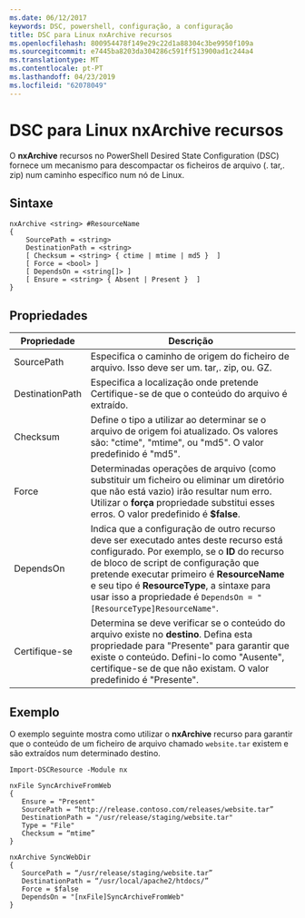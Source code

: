```yaml
---
ms.date: 06/12/2017
keywords: DSC, powershell, configuração, a configuração
title: DSC para Linux nxArchive recursos
ms.openlocfilehash: 800954478f149e29c22d1a88304c3be9950f109a
ms.sourcegitcommit: e7445ba8203da304286c591ff513900ad1c244a4
ms.translationtype: MT
ms.contentlocale: pt-PT
ms.lasthandoff: 04/23/2019
ms.locfileid: "62078049"
---
```

# <a name="dsc-for-linux-nxarchive-resource"></a>DSC para Linux nxArchive recursos

O **nxArchive** recursos no PowerShell Desired State Configuration (DSC) fornece um mecanismo para descompactar os ficheiros de arquivo (. tar,. zip) num caminho específico num nó de Linux.

## <a name="syntax"></a>Sintaxe

```
nxArchive <string> #ResourceName
{
    SourcePath = <string>
    DestinationPath = <string>
    [ Checksum = <string> { ctime | mtime | md5 }  ]
    [ Force = <bool> ]
    [ DependsOn = <string[]> ]
    [ Ensure = <string> { Absent | Present }  ]
}
```

## <a name="properties"></a>Propriedades

|  Propriedade |  Descrição |
|---|---|
| SourcePath| Especifica o caminho de origem do ficheiro de arquivo. Isso deve ser um. tar,. zip, ou. GZ. |
| DestinationPath| Especifica a localização onde pretende Certifique-se de que o conteúdo do arquivo é extraído.|
| Checksum| Define o tipo a utilizar ao determinar se o arquivo de origem foi atualizado. Os valores são: "ctime", "mtime", ou "md5". O valor predefinido é "md5".|
| Force| Determinadas operações de arquivo (como substituir um ficheiro ou eliminar um diretório que não está vazio) irão resultar num erro. Utilizar o **força** propriedade substitui esses erros. O valor predefinido é **$false**.|
| DependsOn | Indica que a configuração de outro recurso deve ser executado antes deste recurso está configurado. Por exemplo, se o **ID** do recurso de bloco de script de configuração que pretende executar primeiro é **ResourceName** e seu tipo é **ResourceType**, a sintaxe para usar isso a propriedade é `DependsOn = "[ResourceType]ResourceName"`.|
| Certifique-se| Determina se deve verificar se o conteúdo do arquivo existe no **destino**. Defina esta propriedade para "Presente" para garantir que existe o conteúdo. Defini-lo como "Ausente", certifique-se de que não existam. O valor predefinido é "Presente".|

## <a name="example"></a>Exemplo

O exemplo seguinte mostra como utilizar o **nxArchive** recurso para garantir que o conteúdo de um ficheiro de arquivo chamado `website.tar` existem e são extraídos num determinado destino.

```
Import-DSCResource -Module nx

nxFile SyncArchiveFromWeb
{
   Ensure = "Present"
   SourcePath = “http://release.contoso.com/releases/website.tar”
   DestinationPath = "/usr/release/staging/website.tar"
   Type = "File"
   Checksum = “mtime”
}

nxArchive SyncWebDir
{
   SourcePath = “/usr/release/staging/website.tar”
   DestinationPath = “/usr/local/apache2/htdocs/”
   Force = $false
   DependsOn = "[nxFile]SyncArchiveFromWeb"
}
```